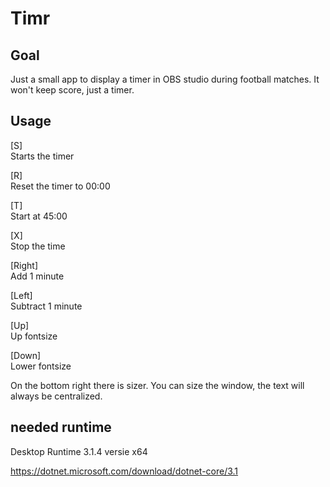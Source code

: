 # Timr

## Goal
Just a small app to display a timer in OBS studio during football matches. It won't keep score, just a timer.

## Usage
[S]  
Starts the timer

[R]  
Reset the timer to 00:00

[T]  
Start at 45:00

[X]  
Stop the time

[Right]  
Add 1 minute

[Left]  
Subtract 1 minute

[Up]  
Up fontsize

[Down]  
Lower fontsize

On the bottom right there is sizer. You can size the window, the text will always be centralized.

## needed runtime
Desktop Runtime 3.1.4 versie x64

https://dotnet.microsoft.com/download/dotnet-core/3.1